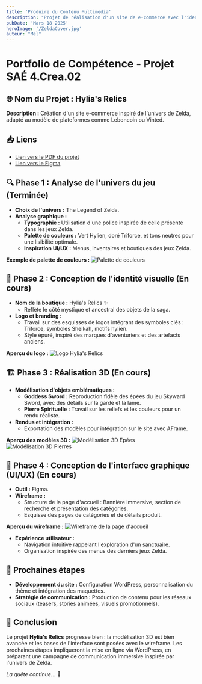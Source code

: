```yaml
---
title: 'Produire du Contenu Multimedia'
description: "Projet de réalisation d'un site de e-commerce avec l'identivé visuel d'un jeu"
pubDate: 'Mars 18 2025'
heroImage: '/ZeldaCover.jpg'
auteur: "Mel"
---
```


# Portfolio de Compétence - Projet SAÉ 4.Crea.02

## 🌐 Nom du Projet : Hylia's Relics
**Description :** Création d'un site e-commerce inspiré de l'univers de Zelda, adapté au modèle de plateformes comme Leboncoin ou Vinted.

## 📥 Liens
- [Lien vers le PDF du projet](/docs/ZeldaAnalyse.pdf)
- [Lien vers le Figma](https://www.figma.com/design/1IAzXHnuzDdNOY7aaDlS9z/SAE-402?node-id=129-21&t=wIfSJfhURG9Up756-1)

## 🔍 Phase 1 : Analyse de l'univers du jeu (Terminée)
- **Choix de l'univers :** The Legend of Zelda.
- **Analyse graphique :**
  - **Typographie :** Utilisation d'une police inspirée de celle présente dans les jeux Zelda.
  - **Palette de couleurs :** Vert Hylien, doré Triforce, et tons neutres pour une lisibilité optimale.
  - **Inspiration UI/UX :** Menus, inventaires et boutiques des jeux Zelda.

**Exemple de palette de couleurs :**
![Palette de couleurs](/Zelda/Couleurs.png)

## 🎨 Phase 2 : Conception de l'identité visuelle (En cours)
- **Nom de la boutique :** Hylia's Relics ✨
  - Reflète le côté mystique et ancestral des objets de la saga.
- **Logo et branding :**
  - Travail sur des esquisses de logos intégrant des symboles clés : Triforce, symboles Sheikah, motifs hylien.
  - Style épuré, inspiré des marques d'aventuriers et des artefacts anciens.

**Aperçu du logo :**
![Logo Hylia's Relics](/Zelda/Logo.png)

## 🏗️ Phase 3 : Réalisation 3D (En cours)
- **Modélisation d'objets emblématiques :**
  - **Goddess Sword :** Reproduction fidèle des épées du jeu Skyward Sword, avec des détails sur la garde et la lame.
  - **Pierre Spirituelle :** Travail sur les reliefs et les couleurs pour un rendu réaliste.
- **Rendus et intégration :**
  - Exportation des modèles pour intégration sur le site avec AFrame.

**Aperçu des modèles 3D :**
![Modélisation 3D Epées](/Zelda/Realisation3D.png)
![Modélisation 3D Pierres](/Zelda/Realisation3DPierres.png)

## 📐 Phase 4 : Conception de l'interface graphique (UI/UX) (En cours)
- **Outil :** Figma.
- **Wireframe :**
  - Structure de la page d'accueil : Bannière immersive, section de recherche et présentation des catégories.
  - Esquisse des pages de catégories et de détails produit.

**Aperçu du wireframe :**
![Wireframe de la page d'accueil](/Zelda/Site.png)

- **Expérience utilisateur :**
  - Navigation intuitive rappelant l'exploration d'un sanctuaire.
  - Organisation inspirée des menus des derniers jeux Zelda.

## 🚀 Prochaines étapes
- **Développement du site :** Configuration WordPress, personnalisation du thème et intégration des maquettes.
- **Stratégie de communication :** Production de contenu pour les réseaux sociaux (teasers, stories animées, visuels promotionnels).

## 📌 Conclusion
Le projet **Hylia's Relics** progresse bien : la modélisation 3D est bien avancée et les bases de l'interface sont posées avec le wireframe. Les prochaines étapes impliqueront la mise en ligne via WordPress, en préparant une campagne de communication immersive inspirée par l'univers de Zelda.

*La quête continue...* 🌟

